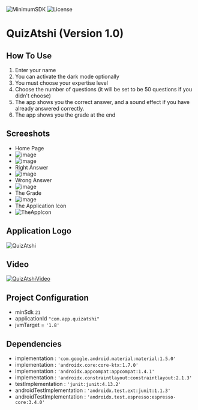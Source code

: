 ![MinimumSDK](https://img.shields.io/badge/Android%205.0(Lollipop)%20-green.svg)
![License](https://img.shields.io/badge/License-GPL&ndash;3.0%20-purple.svg)

# QuizAtshi (Version 1.0)

## How To Use
 1. Enter your name
 2. You can activate the dark mode optionally
 3. You must choose your expertise level
 4. Choose the number of questions (it will be set to be 50 questions if you didn't choose)
 5. The app shows you the correct answer, and a sound effect if you have already answered correctly.
 6. The app shows you the grade at the end

## Screeshots
 * Home Page
  * ![image](https://user-images.githubusercontent.com/58489322/167317700-e982b66a-26ea-441e-873f-9957e9bf96ac.png)
  * ![image](https://user-images.githubusercontent.com/58489322/153753586-03abfeea-e0de-45db-95a0-71908d69c57b.png)
 * Right Answer
  * ![image](https://user-images.githubusercontent.com/58489322/153713865-86db4684-1af6-4794-9e22-49da4f6e0922.png)
 * Wrong Answer
  * ![image](https://user-images.githubusercontent.com/58489322/153713884-8b1422d7-d757-4a33-b8ab-a42a3d4722c9.png)
 * The Grade
  * ![image](https://user-images.githubusercontent.com/58489322/153713917-b033a6db-fb31-4801-a8ef-370dddd0c1cc.png)
 * The Application Icon
  * ![TheAppIcon](https://user-images.githubusercontent.com/58489322/153779151-dd2c77c6-1547-46cb-b645-88f383825f9c.png)
 
## Application Logo
![QuizAtshi](https://user-images.githubusercontent.com/58489322/153112394-8c040534-a394-4b48-be35-8ae45a5f59f1.png)

## Video
[![QuizAtshiVideo](https://img.youtube.com/vi/MMDSkvqAMGs/0.jpg)](https://www.youtube.com/watch?v=MMDSkvqAMGs)

## Project Configuration
  * minSdk `21`
  * applicationId `"com.app.quizatshi"`
  * jvmTarget = `'1.8'`
## Dependencies
  * implementation : `'com.google.android.material:material:1.5.0'`
  * implementation : `'androidx.core:core-ktx:1.7.0'`
  * implementation : `'androidx.appcompat:appcompat:1.4.1'`
  * implementation : `'androidx.constraintlayout:constraintlayout:2.1.3'`
  * testImplementation : `'junit:junit:4.13.2'`
  * androidTestImplementation : `'androidx.test.ext:junit:1.1.3'`
  * androidTestImplementation : `'androidx.test.espresso:espresso-core:3.4.0'`
    
